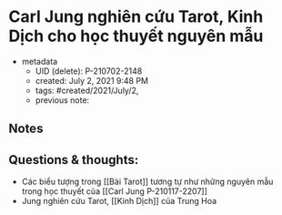 # Carl Jung nghiên cứu Tarot, Kinh Dịch cho học thuyết nguyên mẫu

- metadata
	- UID (delete): P-210702-2148
	- created: July 2, 2021 9:48 PM 
	- tags: #created/2021/July/2,
	- previous note:

## Notes

## Questions & thoughts:
- Các biểu tượng trong [[Bài Tarot]] tương tự như những nguyên mẫu trong học thuyết của [[Carl Jung P-210117-2207]]
- Jung nghiên cứu Tarot, [[Kinh Dịch]] của Trung Hoa
